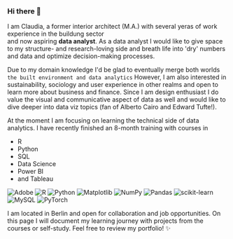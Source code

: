 ### Hi there 👋

I am Claudia, a former interior architect (M.A.) with several yeras of work experience in the buildung sector  
and now aspiring **data analyst**.
As a data analyst I would like to give space to my structure- and research-loving side
and breath life into 'dry' numbers and data and optimize decision-making processes.

Due to my domain knowledge I'd be glad to eventually merge both worlds `the built environment and data analytics`
However, I am also interested in sustainability, sociology and user experience in other realms
and open to learn more about business and finance.
Since I am design enthusiast I do value the visual and communicative aspect of data as well
and would like to dive deeper into data viz topics (fan of Alberto Cairo and Edward Tufte!).

At the moment I am focusing on learning the technical side of data analytics.
I have recently finished an 8-month training with courses in 
- R 
- Python
- SQL 
- Data Science
- Power BI
- and Tableau


![Adobe](https://img.shields.io/badge/adobe-%23FF0000.svg?style=for-the-badge&logo=adobe&logoColor=white)
![R](https://img.shields.io/badge/r-%23276DC3.svg?style=for-the-badge&logo=r&logoColor=white)
![Python](https://img.shields.io/badge/python-3670A0?style=for-the-badge&logo=python&logoColor=ffdd54)
![Matplotlib](https://img.shields.io/badge/Matplotlib-%23ffffff.svg?style=for-the-badge&logo=Matplotlib&logoColor=black)
![NumPy](https://img.shields.io/badge/numpy-%23013243.svg?style=for-the-badge&logo=numpy&logoColor=white)
![Pandas](https://img.shields.io/badge/pandas-%23150458.svg?style=for-the-badge&logo=pandas&logoColor=white)
![scikit-learn](https://img.shields.io/badge/scikit--learn-%23F7931E.svg?style=for-the-badge&logo=scikit-learn&logoColor=white)
![MySQL](https://img.shields.io/badge/mysql-4479A1.svg?style=for-the-badge&logo=mysql&logoColor=white)
![PyTorch](https://img.shields.io/badge/PyTorch-%23EE4C2C.svg?style=for-the-badge&logo=PyTorch&logoColor=white)

I am located in Berlin and open for collaboration and job opportunities.
On this page I will document my learning journey with projects from the courses
or self-study. Feel free to review my portfolio! ✨

